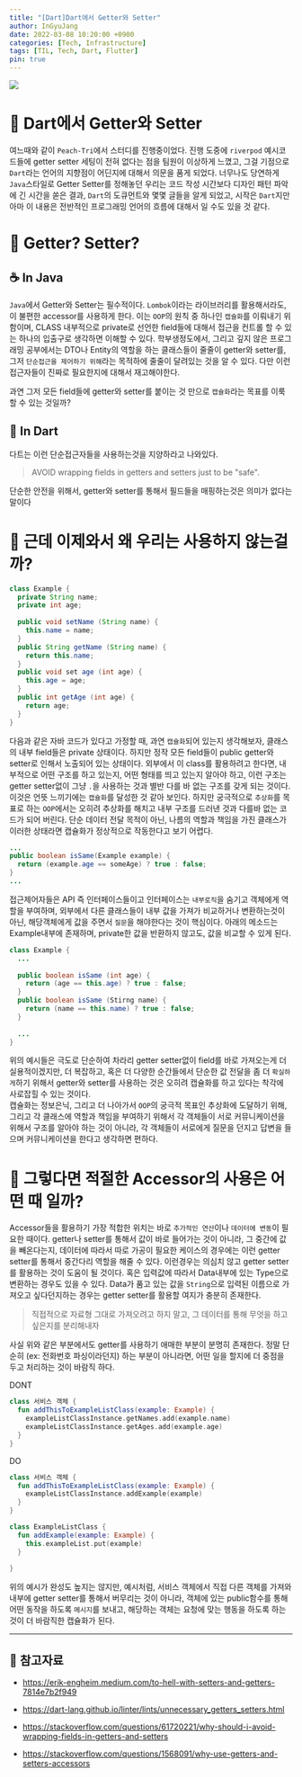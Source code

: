 ```yaml
---
title: "[Dart]Dart에서 Getter와 Setter"
author: InGyuJang
date: 2022-03-08 10:20:00 +0900
categories: [Tech, Infrastructure]
tags: [TIL, Tech, Dart, Flutter]
pin: true
---
```


![](https://media.giphy.com/media/jUwpNzg9IcyrK/giphy.gif)  
  
  
# 📌 Dart에서 Getter와 Setter

여느때와 같이 `Peach-Tri`에서 스터디를 진행중이었다. 진행 도중에 `riverpod` 예시코드들에 getter setter 세팅이 전혀 없다는 점을 팀원이 이상하게 느꼈고, 그걸 기점으로 `Dart`라는 언어의 지향점이 어딘지에 대해서 의문을 품게 되었다. 너무나도 당연하게 `Java`스타일로 Getter Setter를 정해놓던 우리는 코드 작성 시간보다 디자인 패턴 파악에 긴 시간을 쏟은 결과, `Dart`의 도큐먼트와 몇몇 글들을 알게 되었고, 시작은 `Dart`지만 아마 이 내용은 전반적인 프로그래밍 언어의 흐름에 대해서 일 수도 있을 것 같다.

# 📎 Getter? Setter?
  
## ☕ In Java
`Java`에서 Getter와 Setter는 필수적이다. `Lombok`이라는 라이브러리를 활용해서라도, 이 불편한 accessor를 사용하게 한다. 이는 `OOP`의 원칙 중 하나인 `캡슐화`를 이뤄내기 위함이며, CLASS 내부적으로 private로 선언한 field들에 대해서 접근을 컨트롤 할 수 있는 하나의 입출구로 생각하면 이해할 수 있다. 학부생정도에서, 그리고 깊지 않은 프로그래밍 공부에서는 DTO나 Entity의 역할을 하는 클래스들이 줄줄이 getter와 setter를, 그저 `단순접근을 제어하기 위해`라는 목적하에 줄줄이 달려있는 것을 알 수 있다. 다만 이런 접근자들이 진짜로 필요한지에 대해서 재고해야한다.  
  
과연 그저 모든 field들에 getter와 setter를 붙이는 것 만으로 `캡슐화`라는 목표를 이룩할 수 있는 것일까?
  
## 🎯 In Dart
다트는 이런 단순접근자들을 사용하는것을 지양하라고 나와있다. 
>AVOID wrapping fields in getters and setters just to be "safe".  
  
  
단순한 안전을 위해서, getter와 setter를 통해서 필드들을 매핑하는것은 의미가 없다는 말이다
    
# 🤦 근데 이제와서 왜 우리는 사용하지 않는걸까?
```java
class Example {
  private String name;
  private int age;
  
  public void setName (String name) {
    this.name = name;
  }
  public String getName (String name) {
    return this.name;
  }
  public void set age (int age) {
    this.age = age;
  }
  public int getAge (int age) {
    return age;
  }
}
```
다음과 같은 자바 코드가 있다고 가정할 때, 과연 `캡슐화`되어 있는지 생각해보자, 클래스의 내부 field들은 private 상태이다. 하지만 정작 모든 field들이 public getter와 setter로 인해서 노출되어 있는 상태이다. 외부에서 이 class를 활용하려고 한다면, 내부적으로 어떤 구조를 하고 있는지, 어떤 형태를 띄고 있는지 알아야 하고, 이런 구조는 getter setter없이 그냥 `.`을 사용하는 것과 별반 다를 바 없는 구조를 갖게 되는 것이다. 이것은 언뜻 느끼기에는 `캡슐화`를 달성한 것 같아 보인다. 하지만 궁극적으로 `추상화`를 목표로 하는 `OOP`에서는 오히려 추상화를 해치고 내부 구조를 드러낸 것과 다를바 없는 코드가 되어 버린다. 단순 데이터 전달 목적이 아닌, 나름의 역할과 책임을 가진 클래스가 이러한 상태라면 캡슐화가 정상적으로 작동한다고 보기 어렵다.  
  
  
  
```java
...
public boolean isSame(Example example) {
  return (example.age == someAge) ? true : false;
}
...
```

  
접근제어자들은 API 즉 인터페이스들이고 인터페이스는 `내부로직`을 숨기고 객체에게 역할을 부여하며, 외부에서 다른 클래스들이 내부 값을 가져가 비교하거나 변환하는것이 아닌, 해당객체에게 값을 주면서 `질문`을 해야한다는 것이 핵심이다. 아래의 메소드는 Example내부에 존재하며, private한 값을 반환하지 않고도, 값을 비교할 수 있게 된다.

```java
class Example {
  ...
  
  public boolean isSame (int age) {
    return (age == this.age) ? true : false;
  }
  public boolean isSame (Stirng name) {
    return (name == this.name) ? true : false;
  }
  
  ...
}
```
위의 예시들은 극도로 단순하여 차라리 getter setter없이 field를 바로 가져오는게 더 실용적이겠지만, 더 복잡하고, 혹은 더 다양한 순간들에서 단순한 값 전달을 좀 더 `확실하게`하기 위해서 getter와 setter를 사용하는 것은 오히려 캡슐화를 하고 있다는 착각에 사로잡힐 수 있는 것이다.  
캡슐화는 정보은닉, 그리고 더 나아가서 `OOP`의 궁극적 목표인 추상화에 도달하기 위해, 그리고 각 클래스에 역할과 책임을 부여하기 위해서 각 객체들이 서로 커뮤니케이션을 위해서 구조를 알아야 하는 것이 아니라, 각 객체들이 서로에게 질문을 던지고 답변을 들으며 커뮤니케이션을 한다고 생각하면 편하다.

# 💁 그렇다면 적절한 Accessor의 사용은 어떤 때 일까?
Accessor들을 활용하기 가장 적합한 위치는 바로 `추가적인 연산`이나 `데이터에 변동`이 필요한 때이다. getter나 setter를 통해서 값이 바로 들어가는 것이 아니라, 그 중간에 값을 빼온다는지, 데이터에 따라서 따로 가공이 필요한 케이스의 경우에는 이런 getter setter를 통해서 중간다리 역할을 해줄 수 있다. 이런경우는 의심치 않고 getter setter를 활용하는 것이 도움이 될 것이다. 혹은 입력값에 따라서 Data내부에 있는 Type으로 변환하는 경우도 있을 수 있다. Data가 품고 있는 값을 `String`으로 입력된 이름으로 가져오고 싶다던지하는 경우는 getter setter를 활용할 여지가 충분히 존재한다.  

> 직접적으로 자료형 그대로 가져오려고 하지 말고, 그 데이터를 통해 무엇을 하고 싶은지를 분리해내자  

사실 위와 같은 부분에서도 getter를 사용하기 애매한 부분이 분명히 존재한다. 정말 단순히 (ex: 전화번호 파싱이라던지) 하는 부분이 아니라면, 어떤 일을 할지에 더 중점을 두고 처리하는 것이 바람직 하다.  
  
DONT
```kotlin
class 서비스 객체 {
  fun addThisToExampleListClass(example: Example) {
    exampleListClassInstance.getNames.add(example.name)
    exampleListClassInstance.getAges.add(example.age)
  }
}
```

DO  
```kotlin
class 서비스 객체 {
  fun addThisToExampleListClass(example: Example) {
    exampleListClassInstance.addExample(example)
  }
}

class ExampleListClass {
  fun addExample(example: Example) {
    this.exampleList.put(example)
  }
  
}
```
위의 예시가 완성도 높지는 않지만, 예시처럼, 서비스 객체에서 직접 다른 객체를 가져와 내부에 getter setter를 통해서 버무리는 것이 아니라, 객체에 있는 public함수를 통해 어떤 동작을 하도록 `메시지`를 보내고, 해당하는 객체는 요청에 맞는 행동을 하도록 하는 것이 더 바람직한 캡슐화가 된다.

---

## 📖 참고자료

- https://erik-engheim.medium.com/to-hell-with-setters-and-getters-7814e7b2f949

- https://dart-lang.github.io/linter/lints/unnecessary_getters_setters.html

- https://stackoverflow.com/questions/61720221/why-should-i-avoid-wrapping-fields-in-getters-and-setters

- https://stackoverflow.com/questions/1568091/why-use-getters-and-setters-accessors
